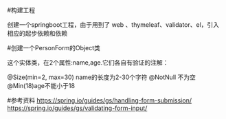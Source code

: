 #构建工程

创建一个springboot工程，由于用到了 web 、thymeleaf、validator、el，引入相应的起步依赖和依赖

#创建一个PersonForm的Object类

这个实体类，在2个属性:name,age.它们各自有验证的注解：

@Size(min=2, max=30) name的长度为2-30个字符
@NotNull 不为空
@Min(18)age不能小于18

#参考资料
https://spring.io/guides/gs/handling-form-submission/
https://spring.io/guides/gs/validating-form-input/


